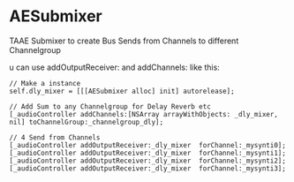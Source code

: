 AESubmixer
==========

TAAE Submixer to create Bus Sends from Channels to different Channelgroup

u can use addOutputReceiver: and addChannels: like this:

    // Make a instance
    self.dly_mixer = [[[AESubmixer alloc] init] autorelease];
 
    // Add Sum to any Channelgroup for Delay Reverb etc 
    [_audioController addChannels:[NSArray arrayWithObjects: _dly_mixer, nil] toChannelGroup:_channelgroup_dly];
 
    // 4 Send from Channels
    [_audioController addOutputReceiver:_dly_mixer  forChannel:_mysynti0];
    [_audioController addOutputReceiver:_dly_mixer  forChannel:_mysynti1];
    [_audioController addOutputReceiver:_dly_mixer  forChannel:_mysynti2];
    [_audioController addOutputReceiver:_dly_mixer  forChannel:_mysynti3];
